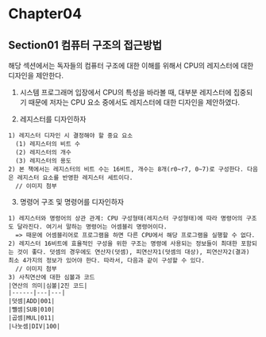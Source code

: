 # Chapter04
## Section01 컴퓨터 구조의 접근방법
해당 섹션에서는 독자들의 컴퓨터 구조에 대한 이해를 위해서 CPU의 레지스터에 대한 디자인을 제안한다. 

  1. 시스템 프로그래머 입장에서 CPU의 특성을 바라볼 때, 대부분 레지스터에 집중되기 때문에 저자는 CPU 요소 중에서도 레지스터에 대한 디자인을 제안하였다.

  2. 레지스터를 디자인하자

    1) 레지스터 디자인 시 결정해야 할 중요 요소
      (1) 레지스터의 비트 수
      (2) 레지스터의 개수
      (3) 레지스터의 용도  
    2) 본 책에서는 레지스터의 비트 수는 16비트, 개수는 8개(r0~r7, 0~7)로 구성한다. 다음은 레지스터 요소를 반영한 레지스터 세트이다.
      // 이미지 첨부

  3. 명령어 구조 및 명령어를 디자인하자

    1) 레지스터와 명령어의 상관 관계: CPU 구성형태(레지스터 구성형태)에 따라 명령어의 구조도 달라진다. 여기서 말하는 명령어는 어셈블리 명령어이다.
      => 때문에 어셈블리어로 프로그램을 하면 다른 CPU에서 해당 프로그램을 실행할 수 없다.
    2) 레지스터 16비트에 효율적인 구성을 위한 구조는 명령에 사용되는 정보들이 최대한 포함되는 것이 좋다. 덧셈의 경우에도 연산자(덧셈), 피연산자1(덧셈의 대상), 피연산자2(결과) 최소 4가지의 정보가 있어야 한다. 따라서, 다음과 같이 구성할 수 있다.
      // 이미지 첨부
    3) 사칙연산에 대한 심볼과 코드
    |연산의 의미|심볼|2진 코드|
    |------|---|---|
    |덧셈|ADD|001|
    |뺄셈|SUB|010|
    |곱셈|MUL|011|
    |나눗셈|DIV|100|
